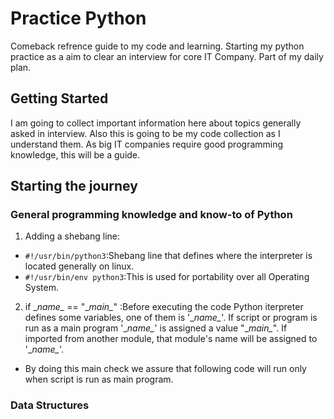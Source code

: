 # Practice Python

Comeback refrence guide to my code and learning. Starting my python practice as a aim to clear an interview for core IT Company. Part of my daily plan.

## Getting Started

I am going to collect important information here about topics generally asked in interview. Also this is going to be my code collection as I understand them.
As big IT companies require good programming knowledge, this will be a guide.

## Starting the journey

### General programming knowledge and know-to of Python 

1. Adding a shebang line:
- `#!/usr/bin/python3`:Shebang line that defines where the interpreter is located generally on linux.
- `#!/usr/bin/env python3`:This is used for portability over all Operating System.

2. if \__name\__ == "\__main\__" :Before executing the code Python iterpreter defines some variables, one of them is '\__name\__'. If script or program is run as a main program '\__name\__' is assigned a value "\__main\__". If imported from another module, that module's name will be assigned to '\__name\__'.

- By doing this main check we assure that following code will run only when script is run as main program.


### Data Structures
